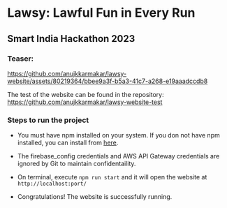 # Lawsy: Lawful Fun in Every Run
## Smart India Hackathon 2023

### Teaser:
https://github.com/anujkkarmakar/lawsy-website/assets/80219364/bbee9a3f-b5a3-41c7-a268-e19aaadccdb8

The test of the website can be found in the repository: https://github.com/anujkkarmakar/lawsy-website-test

### Steps to run the project <br>

* You must have npm installed on your system. If you don not have npm installed, you can install from [here](https://nodejs.org/en/download).

* The firebase_config credentials and AWS API Gateway credentials are ignored by Git to maintain confidentaility.

* On terminal, execute `npm run start` and it will open the website at  `http://localhost:port/`

* Congratulations! The website is successfully running.